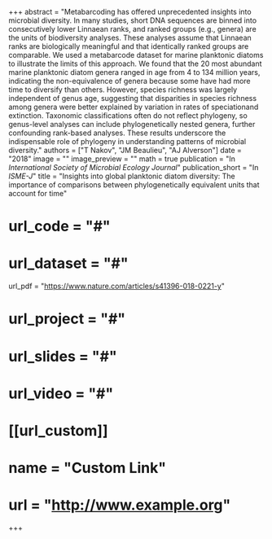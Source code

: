 +++
abstract = "Metabarcoding has offered unprecedented insights into microbial diversity. In many studies, short DNA sequences are binned into consecutively lower Linnaean ranks, and ranked groups (e.g., genera) are the units of biodiversity analyses. These analyses assume that Linnaean ranks are biologically meaningful and that identically ranked groups are comparable. We used a metabarcode dataset for marine planktonic diatoms to illustrate the limits of this approach. We found that the 20 most abundant marine planktonic diatom genera ranged in age from 4 to 134 million years, indicating the non-equivalence of genera because some have had more time to diversify than others. However, species richness was largely independent of genus age, suggesting that disparities in species richness among genera were better explained by variation in rates of speciationand extinction. Taxonomic classifications often do not reflect phylogeny, so genus-level analyses can include phylogenetically nested genera, further confounding rank-based analyses. These results underscore the indispensable role of phylogeny in understanding patterns of microbial diversity."
authors = ["T Nakov", "JM Beaulieu", "AJ Alverson"]
date = "2018"
image = ""
image_preview = ""
math = true
publication = "In *International Society of Microbial Ecology Journal*"
publication_short = "In *ISME-J*"
title = "Insights into global planktonic diatom diversity: The importance of comparisons between phylogenetically equivalent units that account for time"
# url_code = "#"
# url_dataset = "#"
url_pdf = "https://www.nature.com/articles/s41396-018-0221-y"
# url_project = "#"
# url_slides = "#"
# url_video = "#"

# [[url_custom]]
# name = "Custom Link"
# url = "http://www.example.org"

+++
